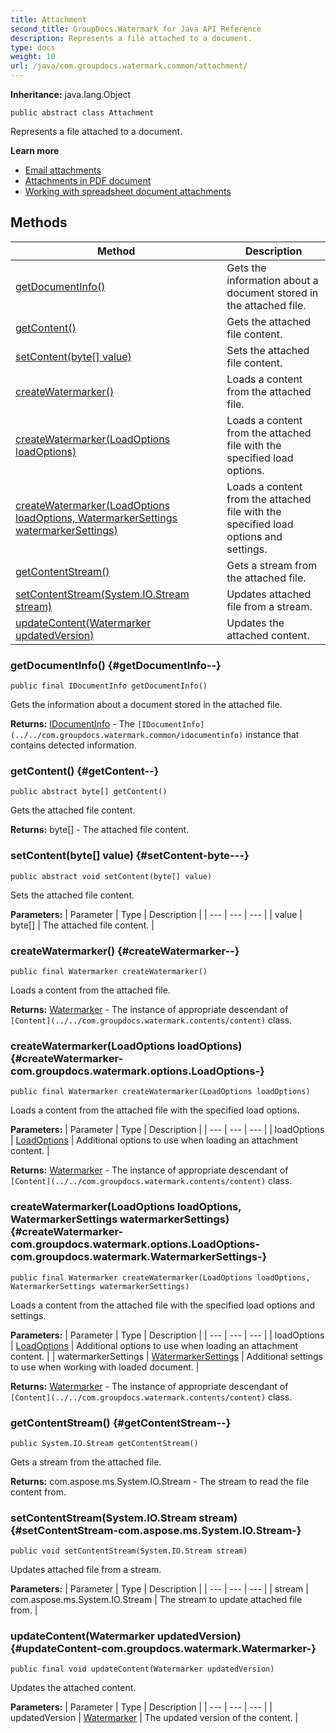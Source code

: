 ```yaml
---
title: Attachment
second_title: GroupDocs.Watermark for Java API Reference
description: Represents a file attached to a document.
type: docs
weight: 10
url: /java/com.groupdocs.watermark.common/attachment/
---
```

**Inheritance:**
java.lang.Object
```
public abstract class Attachment
```

Represents a file attached to a document.

**Learn more**

 *  [Email attachments][]
 *  [Attachments in PDF document][]
 *  [Working with spreadsheet document attachments][]


[Email attachments]: https://docs.groupdocs.com/display/watermarkjava/Email+attachments
[Attachments in PDF document]: https://docs.groupdocs.com/display/watermarkjava/Attachments+in+PDF+document
[Working with spreadsheet document attachments]: https://docs.groupdocs.com/display/watermarkjava/Working+with+spreadsheet+document+attachments
## Methods

| Method | Description |
| --- | --- |
| [getDocumentInfo()](#getDocumentInfo--) | Gets the information about a document stored in the attached file. |
| [getContent()](#getContent--) | Gets the attached file content. |
| [setContent(byte[] value)](#setContent-byte---) | Sets the attached file content. |
| [createWatermarker()](#createWatermarker--) | Loads a content from the attached file. |
| [createWatermarker(LoadOptions loadOptions)](#createWatermarker-com.groupdocs.watermark.options.LoadOptions-) | Loads a content from the attached file with the specified load options. |
| [createWatermarker(LoadOptions loadOptions, WatermarkerSettings watermarkerSettings)](#createWatermarker-com.groupdocs.watermark.options.LoadOptions-com.groupdocs.watermark.WatermarkerSettings-) | Loads a content from the attached file with the specified load options and settings. |
| [getContentStream()](#getContentStream--) | Gets a stream from the attached file. |
| [setContentStream(System.IO.Stream stream)](#setContentStream-com.aspose.ms.System.IO.Stream-) | Updates attached file from a stream. |
| [updateContent(Watermarker updatedVersion)](#updateContent-com.groupdocs.watermark.Watermarker-) | Updates the attached content. |
### getDocumentInfo() {#getDocumentInfo--}
```
public final IDocumentInfo getDocumentInfo()
```


Gets the information about a document stored in the attached file.

**Returns:**
[IDocumentInfo](../../com.groupdocs.watermark.common/idocumentinfo) - The `[IDocumentInfo](../../com.groupdocs.watermark.common/idocumentinfo)` instance that contains detected information.
### getContent() {#getContent--}
```
public abstract byte[] getContent()
```


Gets the attached file content.

**Returns:**
byte[] - The attached file content.
### setContent(byte[] value) {#setContent-byte---}
```
public abstract void setContent(byte[] value)
```


Sets the attached file content.

**Parameters:**
| Parameter | Type | Description |
| --- | --- | --- |
| value | byte[] | The attached file content. |

### createWatermarker() {#createWatermarker--}
```
public final Watermarker createWatermarker()
```


Loads a content from the attached file.

**Returns:**
[Watermarker](../../com.groupdocs.watermark/watermarker) - The instance of appropriate descendant of `[Content](../../com.groupdocs.watermark.contents/content)` class.
### createWatermarker(LoadOptions loadOptions) {#createWatermarker-com.groupdocs.watermark.options.LoadOptions-}
```
public final Watermarker createWatermarker(LoadOptions loadOptions)
```


Loads a content from the attached file with the specified load options.

**Parameters:**
| Parameter | Type | Description |
| --- | --- | --- |
| loadOptions | [LoadOptions](../../com.groupdocs.watermark.options/loadoptions) | Additional options to use when loading an attachment content. |

**Returns:**
[Watermarker](../../com.groupdocs.watermark/watermarker) - The instance of appropriate descendant of `[Content](../../com.groupdocs.watermark.contents/content)` class.
### createWatermarker(LoadOptions loadOptions, WatermarkerSettings watermarkerSettings) {#createWatermarker-com.groupdocs.watermark.options.LoadOptions-com.groupdocs.watermark.WatermarkerSettings-}
```
public final Watermarker createWatermarker(LoadOptions loadOptions, WatermarkerSettings watermarkerSettings)
```


Loads a content from the attached file with the specified load options and settings.

**Parameters:**
| Parameter | Type | Description |
| --- | --- | --- |
| loadOptions | [LoadOptions](../../com.groupdocs.watermark.options/loadoptions) | Additional options to use when loading an attachment content. |
| watermarkerSettings | [WatermarkerSettings](../../com.groupdocs.watermark/watermarkersettings) | Additional settings to use when working with loaded document. |

**Returns:**
[Watermarker](../../com.groupdocs.watermark/watermarker) - The instance of appropriate descendant of `[Content](../../com.groupdocs.watermark.contents/content)` class.
### getContentStream() {#getContentStream--}
```
public System.IO.Stream getContentStream()
```


Gets a stream from the attached file.

**Returns:**
com.aspose.ms.System.IO.Stream - The stream to read the file content from.
### setContentStream(System.IO.Stream stream) {#setContentStream-com.aspose.ms.System.IO.Stream-}
```
public void setContentStream(System.IO.Stream stream)
```


Updates attached file from a stream.

**Parameters:**
| Parameter | Type | Description |
| --- | --- | --- |
| stream | com.aspose.ms.System.IO.Stream | The stream to update attached file from. |

### updateContent(Watermarker updatedVersion) {#updateContent-com.groupdocs.watermark.Watermarker-}
```
public final void updateContent(Watermarker updatedVersion)
```


Updates the attached content.

**Parameters:**
| Parameter | Type | Description |
| --- | --- | --- |
| updatedVersion | [Watermarker](../../com.groupdocs.watermark/watermarker) | The updated version of the content. |

